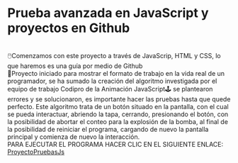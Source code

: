 <H1>Prueba avanzada en JavaScript y proyectos en Github</H1>
</br>
🖱️Comenzamos con este proyecto a través de JavaScrip, HTML y CSS, lo que haremos es una guía por medio de Github
</br>
🔗Proyecto iniciado para mostrar el formato de trabajo en la vida real de un programador, se ha sumado la creación del algoritmo investigada por el equipo de trabajo Codipro de la  Animación JavaScript🕹️ se plantearon errores y se solucionaron, es importante hacer las pruebas hasta que quede perfecto. Este algoritmo trata de un botón situado en la pantalla, con el cual se pueda interactuar, abriendo la tapa, cerrando, presionando el botón, con la posibilidad de abortar el conteo para la explosión de la bomba, al final de la posibilidad de reiniciar el programa, cargando de nuevo la pantalla principal y comienza de nuevo la interacción.
</br>
PARA EJECUTAR EL PROGRAMA HACER CLIC EN EL SIGUIENTE ENLACE: <a href= "https://adrianavb.github.io/ProyectoPruebasJs/">ProyectoPruebasJs</a>
